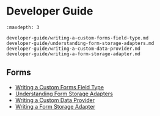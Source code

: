 # Developer Guide

```{toctree}
:maxdepth: 3

developer-guide/writing-a-custom-forms-field-type.md
developer-guide/understanding-form-storage-adapters.md
developer-guide/writing-a-custom-data-provider.md
developer-guide/writing-a-form-storage-adapter.md
```

## Forms

- [Writing a Custom Forms Field Type](./developer-guide/writing-a-custom-forms-field-type.md)
- [Understanding Form Storage Adapters](./developer-guide/understanding-form-storage-adapters.md)
- [Writing a Custom Data Provider](./developer-guide/writing-a-custom-data-provider.md)
- [Writing a Form Storage Adapter](./developer-guide/writing-a-form-storage-adapter.md)
